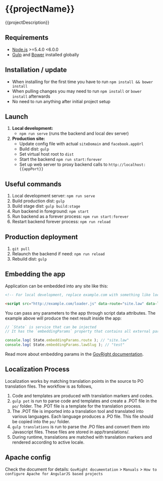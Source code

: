 # {{projectName}}

{{projectDescription}}

## Requirements

* [Node.js](https://nodejs.org/) >=5.4.0 <6.0.0
* [Gulp](http://gulpjs.com/) and [Bower](http://bower.io/) installed globally

## Installation / update

* When installing for the first time you have to run `npm install && bower install`
* When pulling changes you may need to run `npm install` or `bower install` afterwards
* No need to run anything after initial project setup

## Launch

1. **Local development:**
    * `npm run serve` (runs the backend and local dev server)
2. **Production site:**
    * Update config file with actual `siteDomain` and `facebook.appUrl`
    * Build dist: `gulp`
    * Set virtual host root to `dist`
    * Start the backend `npm run start:forever`
    * Set up web server to proxy backend calls to `http://localhost:{{appPort}}`

## Useful commands

1. Local development server: `npm run serve`
2. Build production dist: `gulp`
3. Build stage dist: `gulp build:stage`
4. Run backend in foreground: `npm start`
5. Run backend as a forever process: `npm run start:forever`
6. Restart backend forever process: `npm run reload`

## Production deployment

1. `git pull`
2. Relaunch the backend if need: `npm run reload`
4. Rebuild dist: `gulp`

## Embedding the app

Application can be embedded into any site like this:

```html
<!-- For local development, replace example.com with something like localhost:9000 -->

<script src="http://example.com/loader.js" data-route="site.law" data-law-slug="test"></script>
```

You can pass any parameters to the app through script data attributes.
The example above will produce the next result inside the app:

```javascript
// `State` is service that can be injected
// It has the `embeddingParams` property that contains all external params

console.log( State.embeddingParams.route ); // "site.law"
console.log( State.embeddingParams.lawSlug ); // "test"
```

Read more about embedding params in the [GovRight documentation](http://govright.github.io/platform-services/docs/#/api/govright.platformServices.grEmbeddingParams).

## Localization Process

Localization works by matching translation points in the source to PO translation
files. The workflow is as follows,

1. Code and templates are produced with translation markers and codes.
2. `gulp pot` is run to parse code and templates and create a .POT file in the
   `po/` folder. The .POT file is a template for the translation process.
3. The .POT file is imported into a translation tool and translated into various
   languages. Each language produces a .PO file. This file should be copied into
   the `po/` folder.
4. `gulp translations` is run to parse the .PO files and convert them into
   Javascript files. These files are stored in app/translations/.
5. During runtime, translations are matched with translation markers and rendered
   according to active locale.

## Apache config

Check the document for details:
`GovRight documentation` > `Manuals` > `How to configure Apache for AngularJS based projects`
